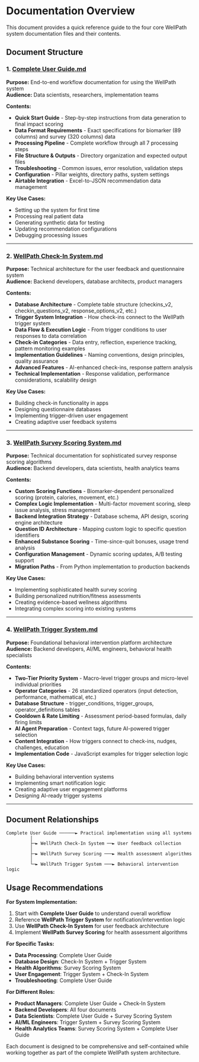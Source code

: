 # Documentation Overview

This document provides a quick reference guide to the four core WellPath system documentation files and their contents.

## Document Structure

### 1. [Complete User Guide.md](./Complete%20User%20Guide.md)
**Purpose:** End-to-end workflow documentation for using the WellPath system  
**Audience:** Data scientists, researchers, implementation teams

**Contents:**
- **Quick Start Guide** - Step-by-step instructions from data generation to final impact scoring
- **Data Format Requirements** - Exact specifications for biomarker (89 columns) and survey (320 columns) data
- **Processing Pipeline** - Complete workflow through all 7 processing steps
- **File Structure & Outputs** - Directory organization and expected output files
- **Troubleshooting** - Common issues, error resolution, validation steps
- **Configuration** - Pillar weights, directory paths, system settings
- **Airtable Integration** - Excel-to-JSON recommendation data management

**Key Use Cases:**
- Setting up the system for first time
- Processing real patient data
- Generating synthetic data for testing
- Updating recommendation configurations
- Debugging processing issues

---

### 2. [WellPath Check-In System.md](./WellPath%20Ckeck-In%20System.md)
**Purpose:** Technical architecture for the user feedback and questionnaire system  
**Audience:** Backend developers, database architects, product managers

**Contents:**
- **Database Architecture** - Complete table structure (checkins_v2, checkin_questions_v2, response_options_v2, etc.)
- **Trigger System Integration** - How check-ins connect to the WellPath trigger system
- **Data Flow & Execution Logic** - From trigger conditions to user responses to data correlation
- **Check-in Categories** - Data entry, reflection, experience tracking, pattern monitoring examples
- **Implementation Guidelines** - Naming conventions, design principles, quality assurance
- **Advanced Features** - AI-enhanced check-ins, response pattern analysis
- **Technical Implementation** - Response validation, performance considerations, scalability design

**Key Use Cases:**
- Building check-in functionality in apps
- Designing questionnaire databases
- Implementing trigger-driven user engagement
- Creating adaptive user feedback systems

---

### 3. [WellPath Survey Scoring System.md](./WellPath%20Survey%20Scoring%20System.md)
**Purpose:** Technical documentation for sophisticated survey response scoring algorithms  
**Audience:** Backend developers, data scientists, health analytics teams

**Contents:**
- **Custom Scoring Functions** - Biomarker-dependent personalized scoring (protein, calories, movement, etc.)
- **Complex Logic Implementation** - Multi-factor movement scoring, sleep issue analysis, stress management
- **Backend Integration Strategy** - Database schema, API design, scoring engine architecture
- **Question ID Architecture** - Mapping custom logic to specific question identifiers
- **Enhanced Substance Scoring** - Time-since-quit bonuses, usage trend analysis
- **Configuration Management** - Dynamic scoring updates, A/B testing support
- **Migration Paths** - From Python implementation to production backends

**Key Use Cases:**
- Implementing sophisticated health survey scoring
- Building personalized nutrition/fitness assessments
- Creating evidence-based wellness algorithms
- Integrating complex scoring into existing systems

---

### 4. [WellPath Trigger System.md](./WellPath%20Trigger%20System.md)
**Purpose:** Foundational behavioral intervention platform architecture  
**Audience:** Backend developers, AI/ML engineers, behavioral health specialists

**Contents:**
- **Two-Tier Priority System** - Macro-level trigger groups and micro-level individual priorities
- **Operator Categories** - 26 standardized operators (input detection, performance, mathematical, etc.)
- **Database Structure** - trigger_conditions, trigger_groups, operator_definitions tables
- **Cooldown & Rate Limiting** - Assessment period-based formulas, daily firing limits
- **AI Agent Preparation** - Context tags, future AI-powered trigger selection
- **Content Integration** - How triggers connect to check-ins, nudges, challenges, education
- **Implementation Code** - JavaScript examples for trigger selection logic

**Key Use Cases:**
- Building behavioral intervention systems
- Implementing smart notification logic
- Creating adaptive user engagement platforms
- Designing AI-ready trigger systems

---

## Document Relationships

```
Complete User Guide ──────► Practical implementation using all systems
         │
         ├─► WellPath Check-In System ──► User feedback collection
         │
         ├─► WellPath Survey Scoring ───► Health assessment algorithms  
         │
         └─► WellPath Trigger System ───► Behavioral intervention logic
```

## Usage Recommendations

**For System Implementation:**
1. Start with **Complete User Guide** to understand overall workflow
2. Reference **WellPath Trigger System** for notification/intervention logic
3. Use **WellPath Check-In System** for user feedback architecture
4. Implement **WellPath Survey Scoring** for health assessment algorithms

**For Specific Tasks:**
- **Data Processing**: Complete User Guide
- **Database Design**: Check-In System + Trigger System
- **Health Algorithms**: Survey Scoring System
- **User Engagement**: Trigger System + Check-In System
- **Troubleshooting**: Complete User Guide

**For Different Roles:**
- **Product Managers**: Complete User Guide + Check-In System
- **Backend Developers**: All four documents
- **Data Scientists**: Complete User Guide + Survey Scoring System
- **AI/ML Engineers**: Trigger System + Survey Scoring System
- **Health Analytics Teams**: Survey Scoring System + Complete User Guide

Each document is designed to be comprehensive and self-contained while working together as part of the complete WellPath system architecture.
